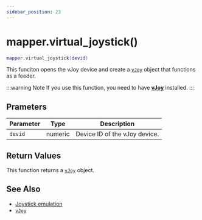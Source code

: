 ```yaml
---
sidebar_position: 23
---
```


# mapper.virtual_joystick()
```lua
mapper.virtual_joystick(devid)
```
This funciton opens the vJoy device and create a [`vJoy`](/libs/mapper/vJoy) object that functions as a feeder.

:::warning Note
If you use this function, you need to have [**vJoy**](https://sourceforge.net/projects/vjoystick/) installed.
:::

## Prameters
|Parameter|Type|Description|
|-|-|-|
|`devid`|numeric|Device ID of the vJoy device.


## Return Values
This function returns a [`vJoy`](/Libs/Mapper/Vjoy) object.

## See Also
- [Joystick emulation](/guide/input_emulation/#joystick-emulation)
- [`vJoy`](/Libs/Mapper/Vjoy)